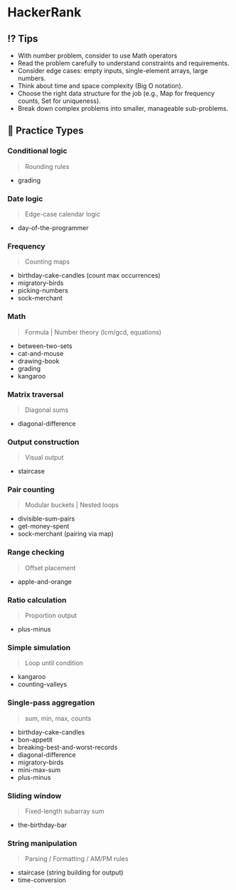 # HackerRank

## ⁉️ Tips

- With number problem, consider to use Math operators
- Read the problem carefully to understand constraints and requirements.
- Consider edge cases: empty inputs, single-element arrays, large numbers.
- Think about time and space complexity (Big O notation).
- Choose the right data structure for the job (e.g., Map for frequency counts, Set for uniqueness).
- Break down complex problems into smaller, manageable sub-problems.

## 👾 Practice Types

### Conditional logic

> Rounding rules

- grading

### Date logic

> Edge-case calendar logic

- day-of-the-programmer

### Frequency

> Counting maps

- birthday-cake-candles (count max occurrences)
- migratory-birds
- picking-numbers
- sock-merchant

### Math

> Formula | Number theory (lcm/gcd, equations)

- between-two-sets
- cat-and-mouse
- drawing-book
- grading
- kangaroo

### Matrix traversal

> Diagonal sums

- diagonal-difference

### Output construction

> Visual output

- staircase

### Pair counting

> Modular buckets | Nested loops

- divisible-sum-pairs
- get-money-spent
- sock-merchant (pairing via map)

### Range checking

> Offset placement

- apple-and-orange

### Ratio calculation

> Proportion output

- plus-minus

### Simple simulation

> Loop until condition

- kangaroo
- counting-valleys

### Single-pass aggregation

> sum, min, max, counts

- birthday-cake-candles
- bon-appetit
- breaking-best-and-worst-records
- diagonal-difference
- migratory-birds
- mini-max-sum
- plus-minus

### Sliding window

> Fixed-length subarray sum

- the-birthday-bar

### String manipulation

> Parsing / Formatting / AM/PM rules

- staircase (string building for output)
- time-conversion

